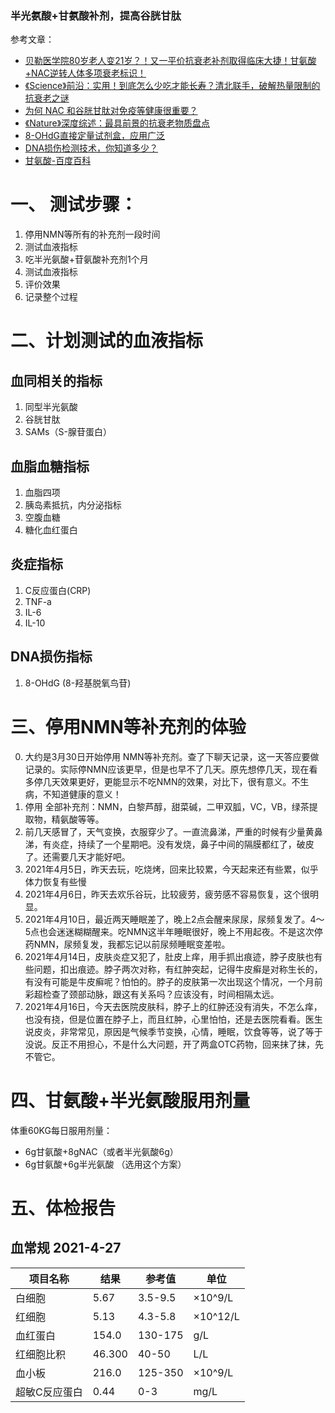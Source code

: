 
### 半光氨酸+甘氨酸补剂，提高谷胱甘肽  

参考文章：  
- [贝勒医学院80岁老人变21岁？！又一平价抗衰老补剂取得临床大捷！甘氨酸+NAC逆转人体多项衰老标识！](https://zhuanlan.zhihu.com/p/361098261)
- [《Science》前沿：实用！到底怎么少吃才能长寿？清北联手，破解热量限制的抗衰老之谜 ](https://mp.weixin.qq.com/s/ORvruBXX5SG7Rs0c6yRfWQ)
- [为何 NAC 和谷胱甘肽对免疫等健康很重要？](https://zhuanlan.zhihu.com/p/121042621)
- [《Nature》深度综述：最具前景的抗衰老物质盘点](https://zhuanlan.zhihu.com/p/150074241)
- [8-OHdG直接定量试剂盒，应用广泛](https://zhuanlan.zhihu.com/p/54638556)
- [DNA损伤检测技术，你知道多少？](https://zhuanlan.zhihu.com/p/101506787)
- [甘氨酸-百度百科](https://baike.baidu.com/item/%E7%94%98%E6%B0%A8%E9%85%B8/9261997?fr=aladdin)


# 一、 测试步骤：
1. 停用NMN等所有的补充剂一段时间  
2. 测试血液指标  
3. 吃半光氨酸+苷氨酸补充剂1个月  
4. 测试血液指标  
5. 评价效果  
6. 记录整个过程  

# 二、计划测试的血液指标
## 血同相关的指标
1. 同型半光氨酸 
2. 谷胱甘肽
3. SAMs（S-腺苷蛋白）

## 血脂血糖指标
1. 血脂四项
2. 胰岛素抵抗，内分泌指标
3. 空腹血糖
4. 糖化血红蛋白

## 炎症指标 
1. C反应蛋白(CRP)
2. TNF-a 
3. IL-6
4. IL-10

## DNA损伤指标
1.  8-OHdG (8-羟基脱氧鸟苷)


# 三、停用NMN等补充剂的体验
0. 大约是3月30日开始停用 NMN等补充剂。查了下聊天记录，这一天答应要做记录的。实际停NMN应该更早，但是也早不了几天。原先想停几天，现在看多停几天效果更好，更能显示不吃NMN的效果，对比下，很有意义。不生病，不知道健康的意义！
1. 停用 全部补充剂：NMN，白黎芦醇，甜菜碱，二甲双胍，VC，VB，绿茶提取物，精氨酸等等。
1. 前几天感冒了，天气变换，衣服穿少了。一直流鼻涕，严重的时候有少量黄鼻涕，有炎症，持续了一个星期吧。没有发烧，鼻子中间的隔膜都红了，破皮了。还需要几天才能好吧。
3. 2021年4月5日，昨天去玩，吃烧烤，回来比较累，今天起来还有些累，似乎体力恢复有些慢
4. 2021年4月6日，昨天去欢乐谷玩，比较疲劳，疲劳感不容易恢复，这个很明显。
5. 2021年4月10日，最近两天睡眠差了，晚上2点会醒来尿尿，尿频复发了。4～5点也会迷迷糊糊醒来。吃NMN这半年睡眠很好，晚上不用起夜。不是这次停药NMN，尿频复发，我都忘记以前尿频睡眠变差啦。
6. 2021年4月14日，皮肤炎症又犯了，肚皮上痒，用手抓出痕迹，脖子皮肤也有些问题，扣出痕迹。脖子两次对称，有红肿突起，记得牛皮癣是对称生长的，有没有可能是牛皮癣呢？怕怕的。脖子的皮肤第一次出现这个情况，一个月前彩超检查了颈部动脉，跟这有关系吗？应该没有，时间相隔太远。
7. 2021年4月16日，今天去医院皮肤科，脖子上的红肿还没有消失，不怎么痒，也没有挠，但是位置在脖子上，而且红肿，心里怕怕，还是去医院看看。医生说皮炎，非常常见，原因是气候季节变换，心情，睡眠，饮食等等，说了等于没说。反正不用担心，不是什么大问题，开了两盒OTC药物，回来抹了抹，先不管它。


# 四、甘氨酸+半光氨酸服用剂量
体重60KG每日服用剂量：
- 6g甘氨酸+8gNAC（或者半光氨酸6g）
- 6g甘氨酸+6g半光氨酸 （选用这个方案）

# 五、体检报告
## 血常规 2021-4-27

| 项目名称 |   结果  |   参考值   |   单位   |
| ------- |--------|-----------|---------|
|白细胞    | 5.67   |  3.5-9.5  | ×10^9/L |
|红细胞    | 5.13   | 4.3-5.8   | ×10^12/L|
|血红蛋白    | 154.0  | 130-175  | g/L      |
|红细胞比积   | 46.300 | 40-50   | L/L      |
|血小板       | 216.0 | 125-350 | ×10^9/L  |
|超敏C反应蛋白 | 0.44  | 0-3     | mg/L     |




